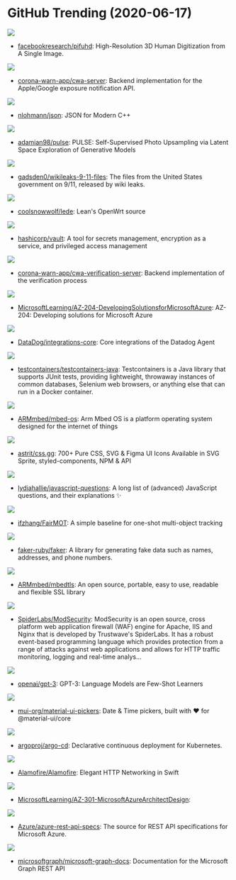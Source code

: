 # GitHub Trending (2020-06-17)

![](https://img.shields.io/badge/Python-New%20408-green?style=flat-square&logo=appveyor)
- [facebookresearch/pifuhd](https://github.com/facebookresearch/pifuhd): High-Resolution 3D Human Digitization from A Single Image.

![](https://img.shields.io/badge/Java-New%20119-green?style=flat-square&logo=appveyor)
- [corona-warn-app/cwa-server](https://github.com/corona-warn-app/cwa-server): Backend implementation for the Apple/Google exposure notification API.

![](https://img.shields.io/badge/C%2B%2B-New%2062-green?style=flat-square&logo=appveyor)
- [nlohmann/json](https://github.com/nlohmann/json): JSON for Modern C++

![](https://img.shields.io/badge/Python-New%20155-green?style=flat-square&logo=appveyor)
- [adamian98/pulse](https://github.com/adamian98/pulse): PULSE: Self-Supervised Photo Upsampling via Latent Space Exploration of Generative Models

![](https://img.shields.io/badge/none-New%2023-green?style=flat-square&logo=appveyor)
- [gadsden0/wikileaks-9-11-files](https://github.com/gadsden0/wikileaks-9-11-files): The files from the United States government on 9/11, released by wiki leaks.

![](https://img.shields.io/badge/C-New%2040-green?style=flat-square&logo=appveyor)
- [coolsnowwolf/lede](https://github.com/coolsnowwolf/lede): Lean's OpenWrt source

![](https://img.shields.io/badge/Go-New%2051-green?style=flat-square&logo=appveyor)
- [hashicorp/vault](https://github.com/hashicorp/vault): A tool for secrets management, encryption as a service, and privileged access management

![](https://img.shields.io/badge/Java-New%2028-green?style=flat-square&logo=appveyor)
- [corona-warn-app/cwa-verification-server](https://github.com/corona-warn-app/cwa-verification-server): Backend implementation of the verification process

![](https://img.shields.io/badge/C%23-New%2015-green?style=flat-square&logo=appveyor)
- [MicrosoftLearning/AZ-204-DevelopingSolutionsforMicrosoftAzure](https://github.com/MicrosoftLearning/AZ-204-DevelopingSolutionsforMicrosoftAzure): AZ-204: Developing solutions for Microsoft Azure

![](https://img.shields.io/badge/Python-New%209-green?style=flat-square&logo=appveyor)
- [DataDog/integrations-core](https://github.com/DataDog/integrations-core): Core integrations of the Datadog Agent

![](https://img.shields.io/badge/Java-New%209-green?style=flat-square&logo=appveyor)
- [testcontainers/testcontainers-java](https://github.com/testcontainers/testcontainers-java): Testcontainers is a Java library that supports JUnit tests, providing lightweight, throwaway instances of common databases, Selenium web browsers, or anything else that can run in a Docker container.

![](https://img.shields.io/badge/C-New%2019-green?style=flat-square&logo=appveyor)
- [ARMmbed/mbed-os](https://github.com/ARMmbed/mbed-os): Arm Mbed OS is a platform operating system designed for the internet of things

![](https://img.shields.io/badge/CSS-New%2091-green?style=flat-square&logo=appveyor)
- [astrit/css.gg](https://github.com/astrit/css.gg): 700+ Pure CSS, SVG & Figma UI Icons Available in SVG Sprite, styled-components, NPM & API

![](https://img.shields.io/badge/none-New%20220-green?style=flat-square&logo=appveyor)
- [lydiahallie/javascript-questions](https://github.com/lydiahallie/javascript-questions): A long list of (advanced) JavaScript questions, and their explanations ✨

![](https://img.shields.io/badge/Python-New%2025-green?style=flat-square&logo=appveyor)
- [ifzhang/FairMOT](https://github.com/ifzhang/FairMOT): A simple baseline for one-shot multi-object tracking

![](https://img.shields.io/badge/Ruby-New%2027-green?style=flat-square&logo=appveyor)
- [faker-ruby/faker](https://github.com/faker-ruby/faker): A library for generating fake data such as names, addresses, and phone numbers.

![](https://img.shields.io/badge/C-New%2015-green?style=flat-square&logo=appveyor)
- [ARMmbed/mbedtls](https://github.com/ARMmbed/mbedtls): An open source, portable, easy to use, readable and flexible SSL library

![](https://img.shields.io/badge/C%2B%2B-New%2031-green?style=flat-square&logo=appveyor)
- [SpiderLabs/ModSecurity](https://github.com/SpiderLabs/ModSecurity): ModSecurity is an open source, cross platform web application firewall (WAF) engine for Apache, IIS and Nginx that is developed by Trustwave's SpiderLabs. It has a robust event-based programming language which provides protection from a range of attacks against web applications and allows for HTTP traffic monitoring, logging and real-time analys…

![](https://img.shields.io/badge/none-New%2082-green?style=flat-square&logo=appveyor)
- [openai/gpt-3](https://github.com/openai/gpt-3): GPT-3: Language Models are Few-Shot Learners

![](https://img.shields.io/badge/TypeScript-New%2027-green?style=flat-square&logo=appveyor)
- [mui-org/material-ui-pickers](https://github.com/mui-org/material-ui-pickers): Date & Time pickers, built with ❤️ for @material-ui/core

![](https://img.shields.io/badge/Go-New%2033-green?style=flat-square&logo=appveyor)
- [argoproj/argo-cd](https://github.com/argoproj/argo-cd): Declarative continuous deployment for Kubernetes.

![](https://img.shields.io/badge/Swift-New%2010-green?style=flat-square&logo=appveyor)
- [Alamofire/Alamofire](https://github.com/Alamofire/Alamofire): Elegant HTTP Networking in Swift

![](https://img.shields.io/badge/PowerShell-New%205-green?style=flat-square&logo=appveyor)
- [MicrosoftLearning/AZ-301-MicrosoftAzureArchitectDesign](https://github.com/MicrosoftLearning/AZ-301-MicrosoftAzureArchitectDesign): 

![](https://img.shields.io/badge/TypeScript-New%202-green?style=flat-square&logo=appveyor)
- [Azure/azure-rest-api-specs](https://github.com/Azure/azure-rest-api-specs): The source for REST API specifications for Microsoft Azure.

![](https://img.shields.io/badge/PowerShell-New%205-green?style=flat-square&logo=appveyor)
- [microsoftgraph/microsoft-graph-docs](https://github.com/microsoftgraph/microsoft-graph-docs): Documentation for the Microsoft Graph REST API

